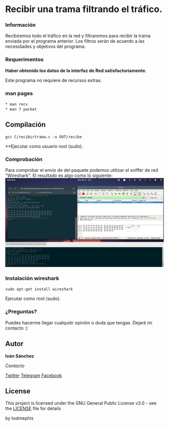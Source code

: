 # Recibir una trama filtrando el tráfico.

### Información

Recibiremos todo el tráfico en la red y filtraremos para recibir la trama enviada por el programa anterior.
Los filtros serán de acuerdo a las necesidades y objetivos del programa.


### Requerimentos

**Haber obtenido los datos de la interfaz de Red satisfactoriamente**.

Este programa no requiere de recursos extras.

### man pages 
```
* man recv
* man 7 packet
```

## Compilación

```
gcc C/recibirtrama.c -o OUT/recibe
```
**Ejecutar como usuario root (sudo).

### Comprobación
Para comprobar el envío de del paquete podemos utilizar el sniffer de red "Wireshark".
El resultado es algo como lo siguiente:
![imagen 1](https://github.com/todmephis/sockets-lenguaje-C/blob/master/RecibirTrama/caps/recibirtrama.png "Trama enviada y recibida por el programa recien hecho y comprobado el paquete en Wireshark.")

### Instalación wireshark

```
sudo apt-get install wireshark
```
Ejecutar como root (sudo).

### ¿Preguntas?

Puedes hacerme llegar cualquiér opinión o duda que tengas. Dejaré mi contacto :)

## Autor

**Iván Sánchez**

*Contacto*

[Twitter](https://twitter.com/todmephis) 
[Telegram](http://telegram.me/todmephis)
[Facebook](https://www.facebook.com/0xSCRIPTKIDDIE1)



## License

This project is licensed under the GNU General Public License v3.0 - see the [LICENSE](LICENSE) file for details

by todmephis